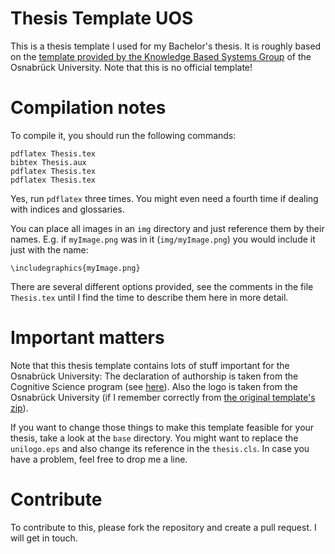 # Thesis Template UOS

This is a thesis template I used for my Bachelor's thesis. It is roughly based on the [template
provided by the Knowledge Based Systems Group](http://www2.inf.uos.de/kbs/thesis_KBS.zip) of the Osnabrück University.
Note that this is no official template!


# Compilation notes

To compile it, you should run the following commands:

```
pdflatex Thesis.tex
bibtex Thesis.aux
pdflatex Thesis.tex
pdflatex Thesis.tex
```

Yes, run `pdflatex` three times. You might even need a fourth time if dealing with indices and
glossaries.

You can place all images in an `img` directory and just reference them by their names. E.g. if
`myImage.png` was in it (`img/myImage.png`) you would include it just with the name:

```
\includegraphics{myImage.png}
```

There are several different options provided, see the comments in the file `Thesis.tex` until
I find the time to describe them here in more detail.


# Important matters

Note that this thesis template contains lots of stuff important for the Osnabrück University:
The declaration of authorship is taken from the Cognitive Science program (see
[here](http://ikw.uni-osnabrueck.de/en/cogsci/examination_bachelor#bachelor_thesis_registration)).
Also the logo is taken from the Osnabrück University (if I remember correctly from
[the original template's zip](http://www2.inf.uos.de/kbs/thesis_KBS.zip)).

If you want to change those things to make this template feasible for your thesis, take a look at
the `base` directory. You might want to replace the `unilogo.eps` and also change its reference in
the `thesis.cls`. In case you have a problem, feel free to drop me a line.


# Contribute

To contribute to this, please fork the repository and create a pull request. I will get in touch.
